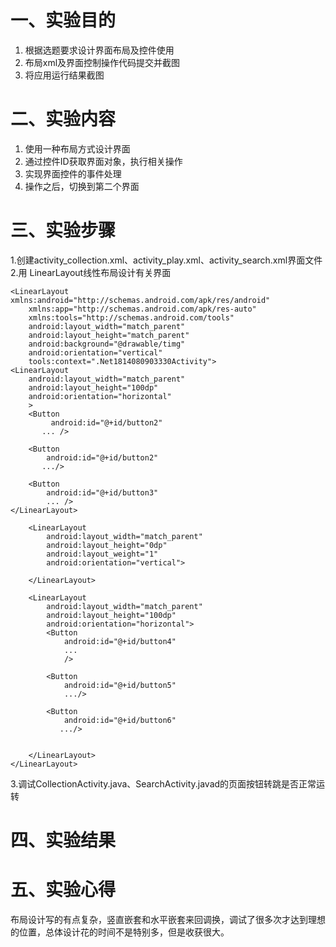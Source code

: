 # 一、实验目的

1. 根据选题要求设计界面布局及控件使用  
2. 布局xml及界面控制操作代码提交并截图  
3. 将应用运行结果截图  

# 二、实验内容

1. 使用一种布局方式设计界面  
2. 通过控件ID获取界面对象，执行相关操作  
3. 实现界面控件的事件处理  
4. 操作之后，切换到第二个界面  

# 三、实验步骤

1.创建activity_collection.xml、activity_play.xml、activity_search.xml界面文件
2.用 LinearLayout线性布局设计有关界面
```
<LinearLayout xmlns:android="http://schemas.android.com/apk/res/android"
    xmlns:app="http://schemas.android.com/apk/res-auto"
    xmlns:tools="http://schemas.android.com/tools"
    android:layout_width="match_parent"
    android:layout_height="match_parent"
    android:background="@drawable/timg"
    android:orientation="vertical"
    tools:context=".Net1814080903330Activity">
<LinearLayout
    android:layout_width="match_parent"
    android:layout_height="100dp"
    android:orientation="horizontal"
    >
    <Button
         android:id="@+id/button2"
       ... />

    <Button
        android:id="@+id/button2"
       .../>

    <Button
        android:id="@+id/button3"
        ... />
</LinearLayout>

    <LinearLayout
        android:layout_width="match_parent"
        android:layout_height="0dp"
        android:layout_weight="1"
        android:orientation="vertical">

    </LinearLayout>

    <LinearLayout
        android:layout_width="match_parent"
        android:layout_height="100dp"
        android:orientation="horizontal">
        <Button
            android:id="@+id/button4"
            ...
            />

        <Button
            android:id="@+id/button5"
            .../>

        <Button
            android:id="@+id/button6"
           .../>


    </LinearLayout>
</LinearLayout>

```
3.调试CollectionActivity.java、SearchActivity.javad的页面按钮转跳是否正常运转

# 四、实验结果



# 五、实验心得

布局设计写的有点复杂，竖直嵌套和水平嵌套来回调换，调试了很多次才达到理想的位置，总体设计花的时间不是特别多，但是收获很大。
